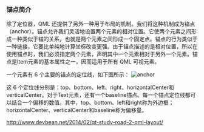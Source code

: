 
### 锚点简介
除了定位器，QML 还提供了另外一种用于布局的机制。我们将这种机制成为锚点（anchor）。锚点允许我们灵活地设置两个元素的相对位置。它使两个元素之间形成一种类似于锚的关系，也就是两个元素之间形成一个固定点。锚点的行为类似于一种链接，它要比单纯地计算坐标改变更强。由于锚点描述的是相对位置，所以在使用锚点时，我们必须指定两个元素，声明其中一个元素相对于另外一个元素。锚点是Item元素的基本属性之一，因而适用于所有 QML 可视元素。

一个元素有 6 个主要的锚点的定位线，如下图所示：
![anchor](http://files.devbean.net/images/2014/02/qml-anchors.png)

这 6 个定位线分别是：top、bottom、left、right、horizontalCenter和verticalCenter。对于Text元素，还有一个baseline锚点。每一个锚点定位线都可以结合一个偏移的数值。其中，top、bottom、left和right称为外边框；horizontalCenter、verticalCenter和baseline称为偏移量。

http://www.devbean.net/2014/02/qt-study-road-2-qml-layout/